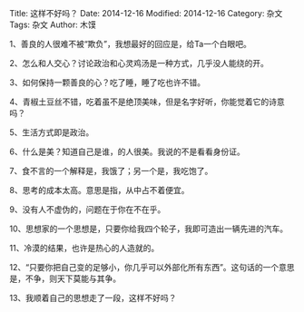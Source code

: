 Title: 这样不好吗？
Date: 2014-12-16
Modified: 2014-12-16
Category: 杂文
Tags: 杂文
Author: 木馍

1、善良的人很难不被“欺负”，我想最好的回应是，给Ta一个白眼吧。

2、怎么和人交心？讨论政治和心灵鸡汤是一种方式，几乎没人能绕的开。

3、如何保持一颗善良的心？吃了睡，睡了吃也许不错。

4、青椒土豆丝不错，吃着虽不是绝顶美味，但是名字好听，你能觉着它的诗意吗？

5、生活方式即是政治。

6、什么是美？知道自己是谁，的人很美。我说的不是看看身份证。

7、食不言的一个解释是，我饿了；另一个是，我吃饱了。

8、思考的成本太高。意思是指，从中占不着便宜。

9、没有人不虚伪的，问题在于你在不在乎。

10、思想家的一个思想是，只要你给我四个轮子，我即可造出一辆先进的汽车。

11、冷漠的结果，也许是热心的人造就的。

12、“只要你把自己变的足够小，你几乎可以外部化所有东西”。这句话的一个意思是，不争，则天下莫能与其争。

13、我顺着自己的思想走了一段，这样不好吗？